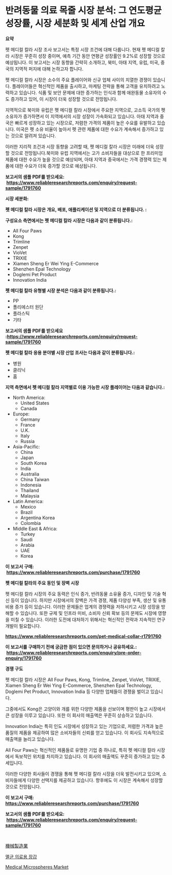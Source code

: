 <p><h1>반려동물 의료 목줄 시장 분석: 그 연도평균 성장률, 시장 세분화 및 세계 산업 개요</h1></p><p><strong>요약</strong></p>
<p><p>펫 메디컬 칼라 시장 조사 보고서는 특정 시장 조건에 대해 다룹니다. 현재 펫 메디컬 칼라 시장은 꾸준히 성장 중이며, 예측 기간 동안 연평균 성장률인 9.2%로 성장할 것으로 예상됩니다. 이 보고서는 시장 동향을 간략히 소개하고, 북미, 아태 지역, 유럽, 미국, 중국의 지역적 퍼지에 대해 논하고자 합니다. </p><p>펫 메디컬 칼라 시장은 소수의 주요 플레이어와 신규 업체 사이의 치열한 경쟁이 있습니다. 플레이어들은 혁신적인 제품을 출시하고, 마케팅 전략을 통해 고객을 유치하려고 노력하고 있습니다. 식품 및 보안 문제에 대한 증가하는 인식과 함께 애완동물 소유자의 수도 증가하고 있어, 이 시장이 더욱 성장할 것으로 전망됩니다.</p><p>지역적으로 북미와 유럽은 펫 메디컬 칼라 시장에서 주요한 지역으로, 고소득 국가의 펫 소유자가 증가하면서 이 지역에서의 시장 성장이 가속화되고 있습니다. 아태 지역과 중국은 빠르게 성장하고 있는 시장으로, 저렴한 가격의 제품이 높은 수요를 유발하고 있습니다. 미국은 펫 소유 비율이 높아서 펫 관련 제품에 대한 수요가 계속해서 증가하고 있는 것으로 알려져 있습니다.</p><p>이러한 지리적 조건과 시장 동향을 고려할 때, 펫 메디컬 칼라 시장은 미래에 더욱 성장할 것으로 전망됩니다.북미와 유럽 지역에서는 고가 소비자들을 대상으로 한 프리미엄 제품에 대한 수요가 높을 것으로 예상되며, 아태 지역과 중국에서는 가격 경쟁력 있는 제품에 대한 수요가 더욱 증가할 것으로 예상됩니다.</p></p>
<p><strong>보고서의 샘플 PDF를 받으세요: &nbsp;<a href="https://www.reliableresearchreports.com/enquiry/request-sample/1791760">https://www.reliableresearchreports.com/enquiry/request-sample/1791760</a></strong></p>
<p><strong>시장 세분화:</strong></p>
<p><strong> 펫 메디컬 칼라 시장은 개요, 배포, 애플리케이션 및 지역으로 더 분류됩니다. :</strong></p>
<p><strong>구성요소 측면에서는 펫 메디컬 칼라 시장은 다음과 같이 분류됩니다.:</strong></p>
<p><ul><li>All Four Paws</li><li>Kong</li><li>Trimline</li><li>Zenpet</li><li>VioVet</li><li>TRIXIE</li><li>Xiamen Sheng Er Wei Ying E-Commerce</li><li>Shenzhen Epal Technology</li><li>Doglemi Pet Product</li><li>Innovation India</li></ul></p>
<p><strong> 펫 메디컬 칼라 유형별 시장 분석은 다음과 같이 분류됩니다.:</strong></p>
<p><ul><li>PP</li><li>폴리에스터 원단</li><li>플라스틱</li><li>기타</li></ul></p>
<p><strong>보고서의 샘플 PDF를 받으세요 :<a href="https://www.reliableresearchreports.com/enquiry/request-sample/1791760">https://www.reliableresearchreports.com/enquiry/request-sample/1791760</a></strong></p>
<p><strong> 펫 메디컬 칼라 응용 분야별 시장 산업 조사는 다음과 같이 분류됩니다.:</strong></p>
<p><ul><li>병원</li><li>클리닉</li><li>홈</li></ul></p>
<p><strong>지역 측면에서 펫 메디컬 칼라 지역별로 이용 가능한 시장 플레이어는 다음과 같습니다.:</strong></p>
<p><ul>
    <li>
        North America:
        <ul>
            <li>United States</li>
            <li>Canada</li>
        </ul>
    </li>
    <li>
        Europe:
        <ul>
            <li>Germany</li>
            <li>France</li>
            <li>U.K.</li>
            <li>Italy</li>
            <li>Russia</li>
        </ul>
    </li>
    <li>
        Asia-Pacific:
        <ul>
            <li>China</li>
            <li>Japan</li>
            <li>South Korea</li>
            <li>India</li>
            <li>Australia</li>
            <li>China Taiwan</li>
            <li>Indonesia</li>
            <li>Thailand</li>
            <li>Malaysia</li>
        </ul>
    </li>
    <li>
        Latin America:
        <ul>
            <li>Mexico</li>
            <li>Brazil</li>
            <li>Argentina Korea</li>
            <li>Colombia</li>
        </ul>
    </li>
    <li>
        Middle East & Africa:
        <ul>
            <li>Turkey</li>
            <li>Saudi</li>
            <li>Arabia</li>
            <li>UAE</li>
            <li>Korea</li>
        </ul>
    </li>
    </ul></p>
<p><strong>이 보고서 구매: &nbsp;<a href="https://www.reliableresearchreports.com/purchase/1791760">https://www.reliableresearchreports.com/purchase/1791760</a></strong></p>
<p><strong>펫 메디컬 칼라의 주요 동인 및 장벽 시장</strong></p>
<p><p>펫 메디컬 칼라 시장의 주요 동력은 인식 증가, 반려동물 소유율 증가, 디자인 및 기술 혁신 등이 있습니다. 하지만 시장에서의 장벽은 가격 경쟁, 제품 다양성 부족, 생산 및 유통 비용 증가 등이 있습니다. 이러한 문제들은 업계의 경쟁력을 저하시키고 시장 성장을 방해할 수 있습니다. 또한 규제 및 인프라 미비, 소비자 신뢰 확보 등의 문제도 시장에 영향을 미칠 수 있습니다. 이러한 도전에 대처하기 위해서는 혁신적인 전략과 지속적인 연구개발이 필요합니다.</p></p>
<p><strong><a href="https://www.reliableresearchreports.com/pet-medical-collar-r1791760">https://www.reliableresearchreports.com/pet-medical-collar-r1791760</a></strong></p>
<p><strong>이 보고서를 구매하기 전에 궁금한 점이 있으면 문의하거나 공유하세요.: &nbsp;<a href="https://www.reliableresearchreports.com/enquiry/pre-order-enquiry/1791760">https://www.reliableresearchreports.com/enquiry/pre-order-enquiry/1791760</a></strong></p>
<p><strong>경쟁 구도</strong></p>
<p><p>펫 메디컬 칼라 시장은 All Four Paws, Kong, Trimline, Zenpet, VioVet, TRIXIE, Xiamen Sheng Er Wei Ying E-Commerce, Shenzhen Epal Technology, Doglemi Pet Product, Innovation India 등 다양한 업체들이 경쟁을 벌이고 있습니다. </p><p>그중에서도 Kong은 고양이와 개를 위한 다양한 제품을 선보이며 평판이 높고 시장에서 큰 성장을 이루고 있습니다. 또한 이 회사의 매출액은 꾸준히 상승하고 있습니다.</p><p>Innovation India는 특히 인도 시장에서 성장하고 있는 기업으로, 저렴한 가격과 높은 품질의 제품을 제공하여 많은 소비자들의 신뢰를 얻고 있습니다. 이 회사도 지속적으로 매출액을 늘리고 있습니다.</p><p>All Four Paws는 혁신적인 제품들로 유명한 기업 중 하나로, 특히 펫 메디컬 칼라 시장에서 독보적인 위치를 차지하고 있습니다. 이 회사의 매출액도 꾸준히 증가하고 있는 추세입니다.</p><p>이러한 다양한 회사들이 경쟁을 통해 펫 메디컬 칼라 시장을 더욱 발전시키고 있으며, 소비자들에게 다양한 선택지를 제공하고 있습니다. 향후에도 이 시장은 계속해서 성장할 것으로 전망됩니다.</p></p>
<p><strong>이 보고서 구매: &nbsp; <a href="https://www.reliableresearchreports.com/purchase/1791760">https://www.reliableresearchreports.com/purchase/1791760</a></strong></p>
<p><strong>보고서의 샘플 PDF를 받으세요: &nbsp;<a href="https://www.reliableresearchreports.com/enquiry/request-sample/1791760">https://www.reliableresearchreports.com/enquiry/request-sample/1791760</a></strong><strong></strong></p>
<p>&nbsp;</p>
<p><p><a href="https://github.com/zekaoe592392/Market-Research-Report-List-1/blob/main/261123324162.md">機械製造業</a></p><p><a href="https://github.com/crfsywufhm81415/Market-Research-Report-List-1/blob/main/533280022075.md">멸균 의료용 장갑</a></p><p><a href="https://github.com/RickHolmes3/Market-Research-Report-List-4/blob/main/medical-microspheres-market.md">Medical Microspheres Market</a></p></p>